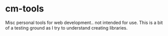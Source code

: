 # cm-tools
Misc personal tools for web development.. not intended for use. This is a bit of a testing ground as I try to understand creating libraries.
